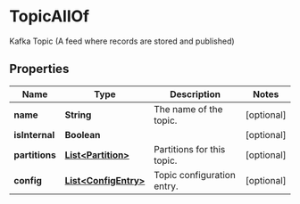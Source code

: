 

# TopicAllOf

Kafka Topic (A feed where records are stored and published)

## Properties

Name | Type | Description | Notes
------------ | ------------- | ------------- | -------------
**name** | **String** | The name of the topic. |  [optional]
**isInternal** | **Boolean** |  |  [optional]
**partitions** | [**List&lt;Partition&gt;**](Partition.md) | Partitions for this topic. |  [optional]
**config** | [**List&lt;ConfigEntry&gt;**](ConfigEntry.md) | Topic configuration entry. |  [optional]



